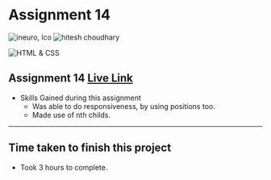 # Assignment 14

![ineuro, lco](https://img.shields.io/badge/iNeuron-LCO-green)
![hitesh choudhary](https://img.shields.io/badge/Hitesh--Choudhary-Full--stack--JS--bootcamp-red)

![HTML & CSS](https://img.shields.io/badge/HTML-CSS-orange)

## Assignment 14 [Live Link](https://live-project-14.netlify.app/)

- Skills Gained during this assignment
  - Was able to do responsiveness, by using positions too.
  - Made use of nth childs.

---

## Time taken to finish this project

- Took 3 hours to complete.
